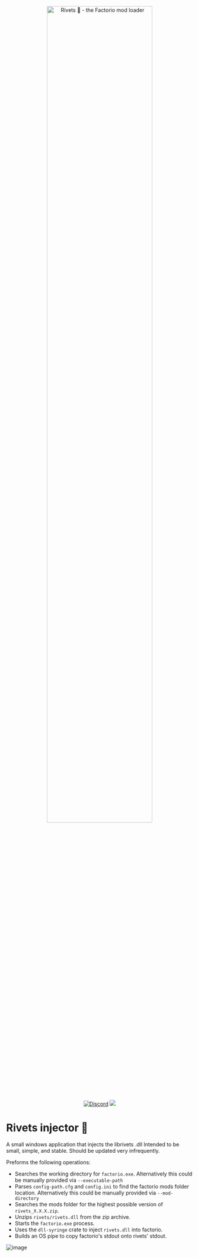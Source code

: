 <div align="center">
    <a href="https://github.com/notnotmelon/rivets">
    <picture>
        <source media="(prefers-color-scheme: dark)" srcset="https://forums.factorio.com/images/ext/20b0f93fa0933e4aa7df8592f124d153.png">
        <img alt="Rivets 🔩 - the Factorio mod loader" width="75%" style="max-width: 600px" src=".github/assets/logo-horizontal.png">
    </picture>
    </a>

[![Discord](https://img.shields.io/discord/1260754935952314418?color=lightblue&label=Community%20Chat&logo=Discord&logoColor=aqua)](https://discord.gg/xRYEZYz5WR)
[![](https://img.shields.io/badge/License-Rivets_2024-green)](https://github.com/notnotmelon/rivets/blob/master/LICENSE.md)

</div>

# Rivets injector 🔩
A small windows application that injects the librivets .dll
Intended to be small, simple, and stable. Should be updated very infrequently.

Preforms the following operations:
- Searches the working directory for `factorio.exe`. Alternatively this could be manually provided via `--executable-path`
- Parses `config-path.cfg` and `config.ini` to find the factorio mods folder location. Alternatively this could be manually provided via `--mod-directory`
- Searches the mods folder for the highest possible version of `rivets_X.X.X.zip`.
- Unzips `rivets/rivets.dll` from the zip archive.
- Starts the `factorio.exe` process.
- Uses the `dll-syringe` crate to inject `rivets.dll` into factorio.
- Builds an OS pipe to copy factorio's stdout onto rivets' stdout.

![image](https://github.com/user-attachments/assets/8efcdc0f-c959-4673-bb83-124c51de4ddd)
